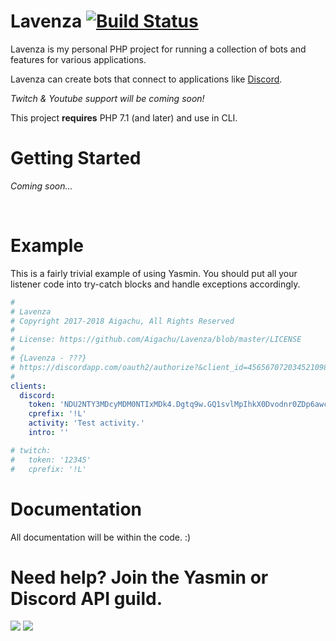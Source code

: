 # Lavenza [![Build Status](https://scrutinizer-ci.com/g/Aigachu/Lavenza/badges/build.png?b=master)](https://scrutinizer-ci.com/g/Aigachu/Lavenza/build-status/master)

Lavenza is my personal PHP project for running a collection of bots and features for various applications. 

Lavenza can create bots that connect to applications like [Discord](https://discordapp.com/).

_Twitch & Youtube support will be coming soon!_

This project **requires**  PHP 7.1 (and later) and use in CLI. 

# Getting Started

_Coming soon..._

<br>

# Example
This is a fairly trivial example of using Yasmin. You should put all your listener code into try-catch blocks and handle exceptions accordingly.

```yaml
#
# Lavenza
# Copyright 2017-2018 Aigachu, All Rights Reserved
#
# License: https://github.com/Aigachu/Lavenza/blob/master/LICENSE
#
# {Lavenza - ???}
# https://discordapp.com/oauth2/authorize?&client_id=456567072034521098&scope=bot&permissions=1546959939
#
clients:
  discord:
    token: 'NDU2NTY3MDcyMDM0NTIxMDk4.Dgtq9w.GQ1svlMpIhkX0Dvodnr0ZDp6awc'
    cprefix: '!L'
    activity: 'Test activity.'
    intro: ''

# twitch:
#   token: '12345'
#   cprefix: '!L'
```

# Documentation
All documentation will be within the code. :)

# Need help? Join the Yasmin or Discord API guild.

[![](https://discordapp.com/api/guilds/389502182065700876/embed.png?style=banner1&v=1)](https://discord.gg/hUpnqam) [![](https://discordapp.com/api/guilds/81384788765712384/embed.png?style=banner1)](https://discord.gg/MzjnGFF)
